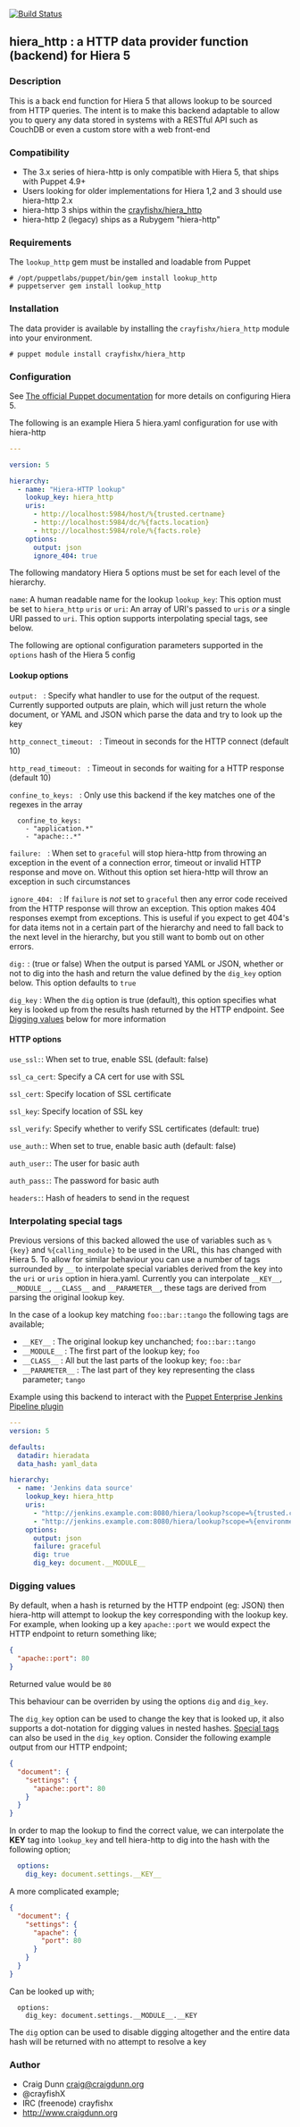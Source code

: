 
[![Build Status](https://travis-ci.org/crayfishx/hiera-http.svg?branch=master)](https://travis-ci.org/crayfishx/hiera-http)

## hiera_http : a HTTP data provider function (backend) for Hiera 5

### Description

This is a back end function for Hiera 5 that allows lookup to be sourced from HTTP queries.  The intent is to make this backend adaptable to allow you to query any data stored in systems with a RESTful API such as CouchDB or even a custom store with a web front-end

### Compatibility

* The 3.x series of hiera-http is only compatible with Hiera 5, that ships with Puppet 4.9+
* Users looking for older implementations for Hiera 1,2 and 3 should use hiera-http 2.x
* hiera-http 3 ships within the [crayfishx/hiera_http](https://forge.puppet.com/crayfishx/hiera_http)
* hiera-http 2 (legacy) ships as a Rubygem "hiera-http"

### Requirements

The `lookup_http` gem must be installed and loadable from Puppet

```
# /opt/puppetlabs/puppet/bin/gem install lookup_http
# puppetserver gem install lookup_http
```


### Installation

The data provider is available by installing the `crayfishx/hiera_http` module into your environment.

```
# puppet module install crayfishx/hiera_http
```

### Configuration

See [The official Puppet documentation](https://docs.puppet.com/puppet/4.9/hiera_intro.html) for more details on configuring Hiera 5.

The following is an example Hiera 5 hiera.yaml configuration for use with hiera-http

```yaml
---

version: 5

hierarchy:
  - name: "Hiera-HTTP lookup"
    lookup_key: hiera_http
    uris:
      - http://localhost:5984/host/%{trusted.certname}
      - http://localhost:5984/dc/%{facts.location}
      - http://localhost:5984/role/%{facts.role}
    options:
      output: json
      ignore_404: true
```

The following mandatory Hiera 5 options must be set for each level of the hierarchy.

`name`: A human readable name for the lookup
`lookup_key`: This option must be set to `hiera_http`
`uris` or `uri`: An array of URI's passed to `uris` _or_ a single URI passed to `uri`. This option supports interpolating special tags, see below.


The following are optional configuration parameters supported in the `options` hash of the Hiera 5 config

#### Lookup options

`output: ` : Specify what handler to use for the output of the request.  Currently supported outputs are plain, which will just return the whole document, or YAML and JSON which parse the data and try to look up the key

`http_connect_timeout: ` : Timeout in seconds for the HTTP connect (default 10)

`http_read_timeout: ` : Timeout in seconds for waiting for a HTTP response (default 10)

`confine_to_keys: ` : Only use this backend if the key matches one of the regexes in the array

      confine_to_keys:
        - "application.*"
        - "apache::.*"

`failure: ` : When set to `graceful` will stop hiera-http from throwing an exception in the event of a connection error, timeout or invalid HTTP response and move on.  Without this option set hiera-http will throw an exception in such circumstances

`ignore_404: ` : If `failure` is _not_ set to `graceful` then any error code received from the HTTP response will throw an exception.  This option makes 404 responses exempt from exceptions.  This is useful if you expect to get 404's for data items not in a certain part of the hierarchy and need to fall back to the next level in the hierarchy, but you still want to bomb out on other errors.

`dig:` : (true or false)  When the output is parsed YAML or JSON, whether or not to dig into the hash and return the value defined by the `dig_key` option below.  This option defaults to `true`

`dig_key` : When the `dig` option is true (default), this option specifies what key is looked up from the results hash returned by the HTTP endpoint.  See [Digging values](#digging-values) below for more information

#### HTTP options

`use_ssl:`: When set to true, enable SSL (default: false)

`ssl_ca_cert`: Specify a CA cert for use with SSL

`ssl_cert`: Specify location of SSL certificate

`ssl_key`: Specify location of SSL key

`ssl_verify`: Specify whether to verify SSL certificates (default: true)

`use_auth:`: When set to true, enable basic auth (default: false)

`auth_user:`: The user for basic auth

`auth_pass:`: The password for basic auth

`headers:`: Hash of headers to send in the request

### Interpolating special tags

Previous versions of this backed allowed the use of variables such as `%{key}` and `%{calling_module}` to be used in the URL, this has changed with Hiera 5. To allow for similar behaviour you can use a number of tags surrounded by `__` to interpolate special variables derived from the key into the `uri` or `uris` option in hiera.yaml. Currently you can interpolate `__KEY__`, `__MODULE__`, `__CLASS__` and `__PARAMETER__`, these tags are derived from parsing the original lookup key.

In the case of a lookup key matching `foo::bar::tango` the following tags are available;

* `__KEY__` : The original lookup key unchanched; `foo::bar::tango`
* `__MODULE__` : The first part of the lookup key; `foo`
* `__CLASS__` : All but the last parts of the lookup key; `foo::bar`
* `__PARAMETER__` : The last part of they key representing the class parameter; `tango`

Example using this backend to interact with the [Puppet Enterprise Jenkins Pipeline plugin](https://wiki.jenkins.io/display/JENKINS/Puppet+Enterprise+Pipeline+Plugin)

```yaml
---
version: 5

defaults:
  datadir: hieradata
  data_hash: yaml_data

hierarchy:
  - name: 'Jenkins data source'
    lookup_key: hiera_http
    uris:
      - "http://jenkins.example.com:8080/hiera/lookup?scope=%{trusted.certname}&key=__KEY__"
      - "http://jenkins.example.com:8080/hiera/lookup?scope=%{environment}&key=__KEY__"
    options:
      output: json
      failure: graceful
      dig: true
      dig_key: document.__MODULE__
```

### Digging values

By default, when a hash is returned by the HTTP endpoint (eg: JSON) then hiera-http will attempt to lookup the key corresponding with the lookup key.  For example, when looking up a key `apache::port` we would expect the HTTP endpoint to return something like;

```json
{
  "apache::port": 80
}
```

Returned value would be `80`

This behaviour can be overriden by using the options `dig` and `dig_key`.

The `dig_key` option can be used to change the key that is looked up, it also supports a dot-notation for digging values in nested hashes. [Special tags](#interpolating-special-tags) can also be used in the `dig_key` option.  Consider the following example output from our HTTP endpoint;

```json
{
  "document": {
    "settings": {
      "apache::port": 80
    }
  }
}
```

In order to map the lookup to find the correct value, we can interpolate the __KEY__ tag into `lookup_key` and tell hiera-http to dig into the hash with the following option;

```yaml
  options:
    dig_key: document.settings.__KEY__
```

A more complicated example;

```json
{
  "document": {
    "settings": {
      "apache": {
        "port": 80
      }
    }
  }
}
```

Can be looked up with;

```
  options:
    dig_key: document.settings.__MODULE__.__KEY
```

The `dig` option can be used to disable digging altogether and the entire data hash will be returned with no attempt to resolve a key



### Author

* Craig Dunn <craig@craigdunn.org>
* @crayfishX
* IRC (freenode) crayfishx
* http://www.craigdunn.org

